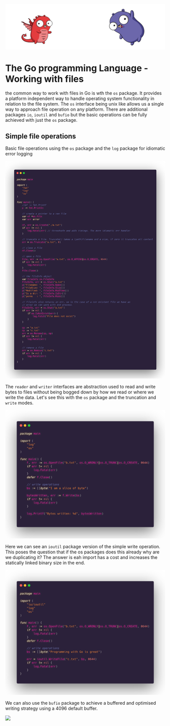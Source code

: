 ![](/assets/gologo.png)

# The Go programming Language - Working with files

the common way to work with files in Go is wth the `os` package. It provides a platform independent way to handle operating system functionality in relation to the file system. The `os` interface being unix like allows us a single way to approach file operation on any platform. There are additional packages `io`, `ioutil` and `bufio` but the basic operations can be fully achieved with just the `os` package.

## Simple file operations

Basic file operations using the `os` package and the `log` package for idiomatic error logging

![](/assets/core/09/09-901-file-basics.png)

The `reader` and `writer` interfaces are abstraction used to read and write bytes to files without being bogged down by how we read or where we write the data. Let's see this with the `os` package and the truncation and `write` modes.

![](/assets/core/09/09-902-write.png)

Here we can see an `ioutil` package version of the simple write operation. This poses the question that if the os packages does this already why are we duplicating it? The answer is eah import has a cost and increases the statically linked binary size in the end.

![](/assets/core/09/09-903-write.png)

We can also use the `bufio` package to achieve a buffered and optimised writing strategy using a 4096 default buffer.

![](/assets/core/09/09-903-bufio.png)
